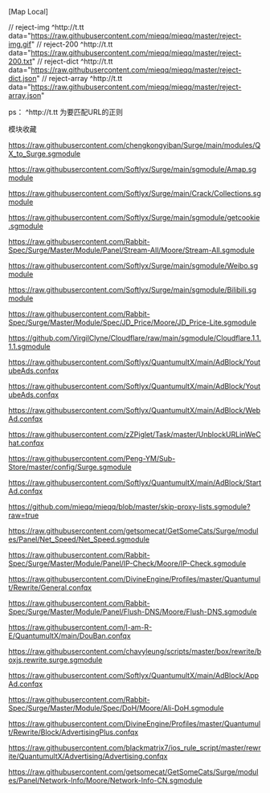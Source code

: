 [Map Local] 

// reject-img 
^http://t\.tt data="https://raw.githubusercontent.com/mieqq/mieqq/master/reject-img.gif" 
// reject-200 
^http://t\.tt data="https://raw.githubusercontent.com/mieqq/mieqq/master/reject-200.txt" 
// reject-dict 
^http://t\.tt data="https://raw.githubusercontent.com/mieqq/mieqq/master/reject-dict.json" 
// reject-array 
^http://t\.tt data="https://raw.githubusercontent.com/mieqq/mieqq/master/reject-array.json"

ps：
^http://t\.tt 为要匹配URL的正则


模块收藏

https://raw.githubusercontent.com/chengkongyiban/Surge/main/modules/QX_to_Surge.sgmodule

https://raw.githubusercontent.com/Softlyx/Surge/main/sgmodule/Amap.sgmodule

https://raw.githubusercontent.com/Softlyx/Surge/main/Crack/Collections.sgmodule

https://raw.githubusercontent.com/Softlyx/Surge/main/sgmodule/getcookie.sgmodule

https://raw.githubusercontent.com/Rabbit-Spec/Surge/Master/Module/Panel/Stream-All/Moore/Stream-All.sgmodule

https://raw.githubusercontent.com/Softlyx/Surge/main/sgmodule/Weibo.sgmodule

https://raw.githubusercontent.com/Softlyx/Surge/main/sgmodule/Bilibili.sgmodule

https://raw.githubusercontent.com/Rabbit-Spec/Surge/Master/Module/Spec/JD_Price/Moore/JD_Price-Lite.sgmodule

https://github.com/VirgilClyne/Cloudflare/raw/main/sgmodule/Cloudflare.1.1.1.1.sgmodule

https://raw.githubusercontent.com/Softlyx/QuantumultX/main/AdBlock/YoutubeAds.confqx

https://raw.githubusercontent.com/Softlyx/QuantumultX/main/AdBlock/YoutubeAds.confqx

https://raw.githubusercontent.com/Softlyx/QuantumultX/main/AdBlock/WebAd.confqx

https://raw.githubusercontent.com/zZPiglet/Task/master/UnblockURLinWeChat.confqx

https://raw.githubusercontent.com/Peng-YM/Sub-Store/master/config/Surge.sgmodule

https://raw.githubusercontent.com/Softlyx/QuantumultX/main/AdBlock/StartAd.confqx

https://github.com/mieqq/mieqq/blob/master/skip-proxy-lists.sgmodule?raw=true

https://raw.githubusercontent.com/getsomecat/GetSomeCats/Surge/modules/Panel/Net_Speed/Net_Speed.sgmodule

https://raw.githubusercontent.com/Rabbit-Spec/Surge/Master/Module/Panel/IP-Check/Moore/IP-Check.sgmodule

https://raw.githubusercontent.com/DivineEngine/Profiles/master/Quantumult/Rewrite/General.confqx

https://raw.githubusercontent.com/Rabbit-Spec/Surge/Master/Module/Panel/Flush-DNS/Moore/Flush-DNS.sgmodule

https://raw.githubusercontent.com/I-am-R-E/QuantumultX/main/DouBan.confqx

https://raw.githubusercontent.com/chavyleung/scripts/master/box/rewrite/boxjs.rewrite.surge.sgmodule

https://raw.githubusercontent.com/Softlyx/QuantumultX/main/AdBlock/AppAd.confqx

https://raw.githubusercontent.com/Rabbit-Spec/Surge/Master/Module/Spec/DoH/Moore/Ali-DoH.sgmodule

https://raw.githubusercontent.com/DivineEngine/Profiles/master/Quantumult/Rewrite/Block/AdvertisingPlus.confqx

https://raw.githubusercontent.com/blackmatrix7/ios_rule_script/master/rewrite/QuantumultX/Advertising/Advertising.confqx

https://raw.githubusercontent.com/getsomecat/GetSomeCats/Surge/modules/Panel/Network-Info/Moore/Network-Info-CN.sgmodule
